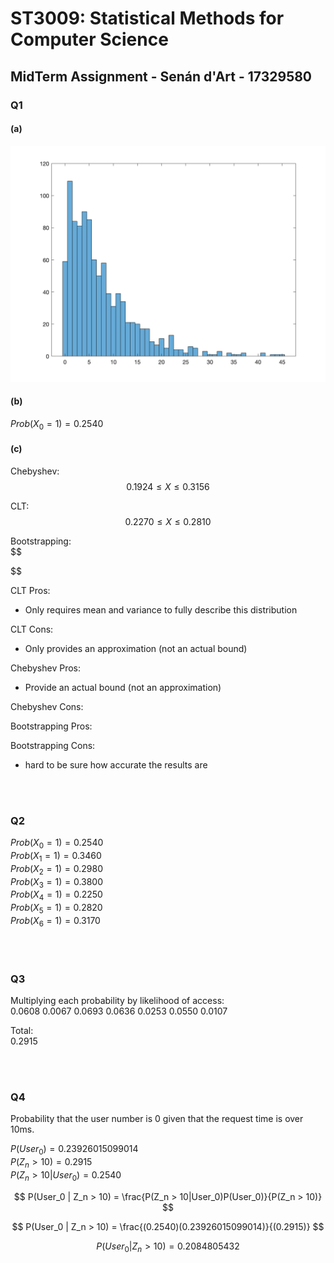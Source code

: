 # ST3009: Statistical Methods for Computer Science

## MidTerm Assignment - Senán d'Art - 17329580

### Q1  

#### (a)  

![Q1_a](Q1_a.png)


#### (b)  

$Prob(X_0 = 1)=0.2540$  


#### (c)  

Chebyshev:  
$$
0.1924 \leq X \leq 0.3156
$$

CLT:
$$
0.2270 \leq X \leq 0.2810
$$

Bootstrapping:  
$$

$$

CLT Pros:

- Only requires mean and variance to fully describe this distribution


CLT Cons:

- Only provides an approximation (not an actual bound)


Chebyshev Pros:

- Provide an actual bound (not an approximation)

Chebyshev Cons:  


Bootstrapping Pros:  

Bootstrapping Cons:  

- hard to be sure how accurate the results are

<br><br>

### Q2

$Prob(X_0 = 1)=0.2540$  
$Prob(X_1 = 1)=0.3460$  
$Prob(X_2 = 1)=0.2980$  
$Prob(X_3 = 1)=0.3800$  
$Prob(X_4 = 1)=0.2250$  
$Prob(X_5 = 1)=0.2820$  
$Prob(X_6 = 1)=0.3170$  

<br><br>

### Q3  

Multiplying each probability by likelihood of access:  
0.0608    0.0067    0.0693    0.0636    0.0253    0.0550    0.0107  

Total:  
0.2915

<br><br>

### Q4 

Probability that the user number is 0 given that the request time is over 10ms.  

$P(User_0) = 0.23926015099014$  
$P(Z_n > 10) = 0.2915$  
$P(Z_n > 10|User_0)= 0.2540$

$$
P(User_0 | Z_n > 10) = \frac{P(Z_n > 10|User_0)P(User_0)}{P(Z_n > 10)}
$$

$$
P(User_0 | Z_n > 10) = \frac{(0.2540)(0.23926015099014)}{(0.2915)}
$$

$$
P(User_0 | Z_n > 10) = 0.2084805432
$$

